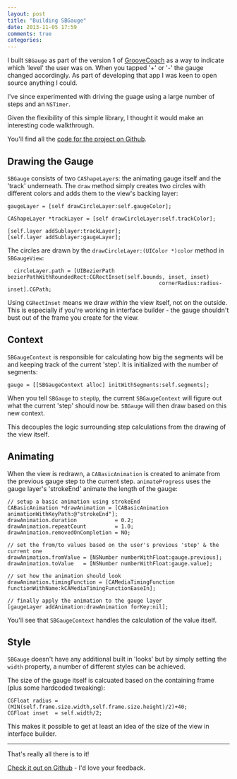 ```yaml
---
layout: post
title: "Building SBGauge"
date: 2013-11-05 17:59
comments: true
categories: 
---
```


I built `SBGauge` as part of the version 1 of [GrooveCoach](http://www.groovecoachapp.com) as a way to indicate which 'level' the user was on. When you tapped '+' or '-' the gauge changed accordingly. As part of developing that app I was keen to open source anything I could.

I've since experimented with driving the guage using a large number of steps and an `NSTimer`.

Given the flexibility of this simple library, I thought it would make an interesting code walkthrough.

You'll find all the [code for the project on Github](http://www.github.com/stevebartholomew/SBGauge).

<!-- more -->

## Drawing the Gauge

`SBGauge` consists of two `CAShapeLayer`s: the animating gauge itself and the 'track' underneath.  The `draw` method simply creates two circles with different colors and adds them to the view's backing layer:

```obj-c
gaugeLayer = [self drawCircleLayer:self.gaugeColor];

CAShapeLayer *trackLayer = [self drawCircleLayer:self.trackColor];

[self.layer addSublayer:trackLayer];
[self.layer addSublayer:gaugeLayer];
```

The circles are drawn by the `drawCircleLayer:(UIColor *)color` method in `SBGaugeView`:

```obj-c
  circleLayer.path = [UIBezierPath bezierPathWithRoundedRect:CGRectInset(self.bounds, inset, inset)
                                                cornerRadius:radius-inset].CGPath;
```

Using `CGRectInset` means we draw *within* the view itself, not on the outside. This is especially if you're working in interface builder - the gauge shouldn't bust out of the frame you create for the view.

## Context

`SBGaugeContext` is responsible for calculating how big the segments will be and keeping track of the current 'step'.  It is initialized with the number of segments:

```obj-c
gauge = [[SBGaugeContext alloc] initWithSegments:self.segments];
```

When you tell `SBGauge` to `stepUp`, the current `SBGaugeContext` will figure out what the current 'step' should now be. `SBGauge` will then draw based on this new context.

This decouples the logic surrounding step calculations from the drawing of the view itself.

## Animating

When the view is redrawn, a `CABasicAnimation` is created to animate from the previous gauge step to the current step. `animateProgress` uses the gauge layer's 'strokeEnd' animate the length of the gauge:

```obj-c
// setup a basic animation using strokeEnd
CABasicAnimation *drawAnimation = [CABasicAnimation animationWithKeyPath:@"strokeEnd"];
drawAnimation.duration            = 0.2;
drawAnimation.repeatCount         = 1.0;
drawAnimation.removedOnCompletion = NO;

// set the from/to values based on the user's previous 'step' & the current one
drawAnimation.fromValue = [NSNumber numberWithFloat:gauge.previous];
drawAnimation.toValue   = [NSNumber numberWithFloat:gauge.value];

// set how the animation should look
drawAnimation.timingFunction = [CAMediaTimingFunction functionWithName:kCAMediaTimingFunctionEaseIn];

// finally apply the animation to the gauge layer
[gaugeLayer addAnimation:drawAnimation forKey:nil];
```

You'll see that `SBGaugeContext` handles the calculation of the value itself.

## Style

`SBGauge` doesn't have any additional built in 'looks' but by simply setting the `width` property, a number of different styles can be achieved. 

The size of the gauge itself is calcuated based on the containing frame (plus some hardcoded tweaking):

```obj-c
CGFloat radius = (MIN(self.frame.size.width,self.frame.size.height)/2)+40;
CGFloat inset  = self.width/2;
```

This makes it possible to get at least an idea of the size of the view in interface builder.

<hr/>

That's really all there is to it!

[Check it out on Github](http://www.github.com/stevebartholomew/SBGauge) - I'd love your feedback.
